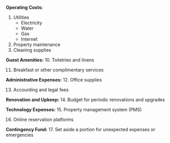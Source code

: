 **Operating Costs:**

1. Utilities
    - Electricity
    - Water
    - Gas
    - Internet
2. Property maintenance
3. Cleaning supplies

**Guest Amenities:** 10. Toiletries and linens

11. Breakfast or other complimentary services

**Administrative Expenses:** 12. Office supplies

13. Accounting and legal fees

**Renovation and Upkeep:** 14. Budget for periodic renovations and upgrades

**Technology Expenses:** 15. Property management system (PMS)

16. Online reservation platforms

**Contingency Fund:** 17. Set aside a portion for unexpected expenses or emergencies